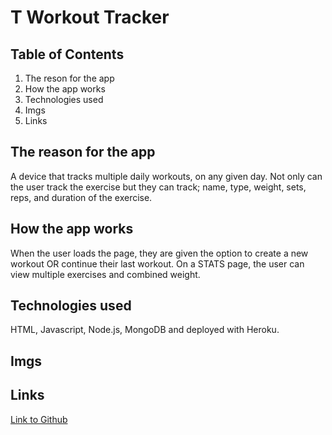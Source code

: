 # T Workout Tracker

## Table of Contents
1. The reson for the app
2. How the app works
3. Technologies used
4. Imgs
5. Links 

## The reason for the app
A device that tracks multiple daily workouts, on any given day. Not only can the user track the exercise but they can track; name, type, weight, sets, reps, and duration of the exercise.

## How the app works
When the user loads the page, they are given the option to create a new workout OR continue their last workout. On a STATS page, the user can view multiple exercises and combined weight.

## Technologies used
HTML, Javascript, Node.js, MongoDB and deployed with Heroku.

## Imgs

## Links
[Link to Github](https://github.com/teresaheidt/Workout-Tracker.git)

